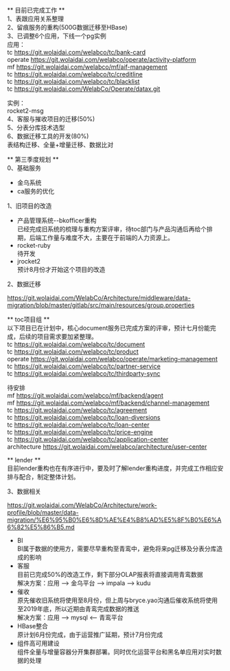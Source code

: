 ** 目前已完成工作 **  
1、表跟应用关系整理  
2、留痕服务的重构(500G数据迁移至HBase)  
3、已调整6个应用，下线一个pg实例  
应用：  
tc	https://git.wolaidai.com/welabco/tc/bank-card  
operate	https://git.wolaidai.com/welabco/operate/activity-platform  
mf	https://git.wolaidai.com/welabco/mf/aif-management  
tc	https://git.wolaidai.com/welabco/tc/creditline   
tc	https://git.wolaidai.com/welabco/tc/blacklist  
tc  https://git.wolaidai.com/WelabCo/Operate/datax.git  

实例：  
rocket2-msg  
4、客服与摧收项目的迁移(50%)  
5、分表分库技术选型  
6、数据迁移工具的开发(80%)  
	表结构迁移、全量+增量迁移、数据比对  

** 第三季度规划 **  
0、基础服务
* 金乌系统
* ca服务的优化

1、旧项目的改造
* 产品管理系统--bkofficer重构   
	已经完成旧系统的梳理与重构方案评审，待toc部门与产品沟通后再给个排期，后端工作量与难度不大，主要在于前端的人力资源上。  
* rocket-ruby  
	待开发  
* jrocket2  
	预计8月份才开始这个项目的改造  

2、数据迁移

https://git.wolaidai.com/WelabCo/Architecture/middleware/data-migration/blob/master/gitlab/src/main/resources/group.properties

** toc项目组 **   
以下项目已在计划中，核心document服务已完成方案的评审，预计七月份能完成，后续的项目需求要加紧整理。  
tc	https://git.wolaidai.com/welabco/tc/document  
tc	https://git.wolaidai.com/welabco/tc/product  
operate	https://git.wolaidai.com/welabco/operate/marketing-management  
tc	https://git.wolaidai.com/welabco/tc/partner-service  
tc	https://git.wolaidai.com/welabco/tc/thirdparty-sync  

待安排  
mf	https://git.wolaidai.com/welabco/mf/backend/agent  
mf	https://git.wolaidai.com/welabco/mf/backend/channel-management  
tc	https://git.wolaidai.com/welabco/tc/agreement  
tc	https://git.wolaidai.com/welabco/tc/loan-diversions  
tc	https://git.wolaidai.com/welabco/tc/loan-center  
tc	https://git.wolaidai.com/welabco/tc/price-engine  
tc	https://git.wolaidai.com/welabco/tc/application-center  
architecture	https://git.wolaidai.com/welabco/architecture/user-center  

** lender **   
   目前lender重构也在有序进行中，要及时了解lender重构进度，并完成工作相应安排与配合，制定整体计划。

3、数据相关

https://git.wolaidai.com/WelabCo/Architecture/work-profile/blob/master/data-migration/%E6%95%B0%E6%8D%AE%E4%B8%AD%E5%8F%B0%E6%A6%82%E5%86%B5.md

* BI  
	BI属于数据的使用方，需要尽早重构至青鸾中，避免将来pg迁移及分表分库造成的影响
* 客服  
	目前已完成50%的改造工作，剩下部分OLAP报表将直接调用青鸾数据  
	解决方案：应用 --> 金乌平台 --> impala --> kudu  
* 催收  
	原先催收旧系统将使用至8月份，但上周与bryce.yao沟通后催收系统将使用至2019年底，所以近期由青鸾完成数据的推送  
	解决方案：应用 --> mysql <-- 青鸾平台  
* HBase整合  
	原计划6月份完成，由于运营推广延期，预计7月份完成  
* 组件高可用建设  
	组件全量与增量容器分开集群部署。同时优化运营平台和黑名单应用对实时数据的处理  